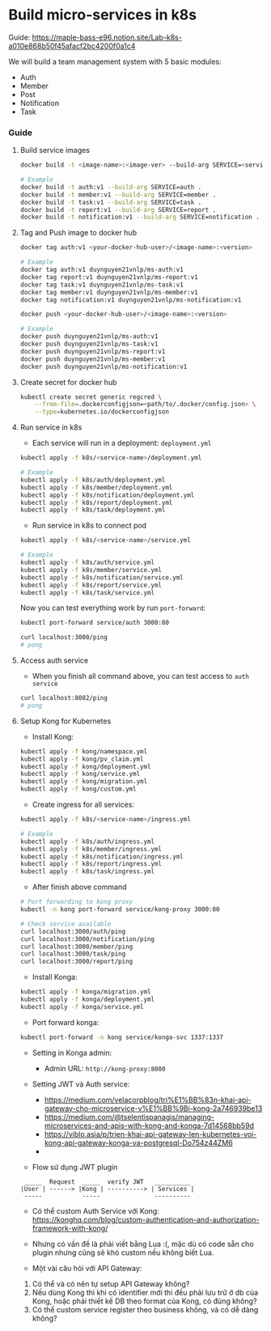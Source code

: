 # Build micro-services in k8s

Guide: https://maple-bass-e96.notion.site/Lab-k8s-a010e868b50f45afacf2bc4200f0a1c4

We will build a team management system with 5 basic modules:
- Auth
- Member
- Post
- Notification
- Task

### Guide
1. Build service images
    ```bash
    docker build -t <image-name>:<image-ver> --build-arg SERVICE=<service-name> .

    # Example
    docker build -t auth:v1 --build-arg SERVICE=auth .
    docker build -t member:v1 --build-arg SERVICE=member .
    docker build -t task:v1 --build-arg SERVICE=task .
    docker build -t report:v1 --build-arg SERVICE=report .
    docker build -t notification:v1 --build-arg SERVICE=notification .
    ```

2. Tag and Push image to docker hub
    ```bash
    docker tag auth:v1 <your-docker-hub-user>/<image-name>:<version>

    # Example
    docker tag auth:v1 duynguyen21vnlp/ms-auth:v1
    docker tag report:v1 duynguyen21vnlp/ms-report:v1
    docker tag task:v1 duynguyen21vnlp/ms-task:v1
    docker tag member:v1 duynguyen21vnlp/ms-member:v1
    docker tag notification:v1 duynguyen21vnlp/ms-notification:v1

    docker push <your-docker-hub-user>/<image-name>:<version>

    # Example
    docker push duynguyen21vnlp/ms-auth:v1
    docker push duynguyen21vnlp/ms-task:v1
    docker push duynguyen21vnlp/ms-report:v1
    docker push duynguyen21vnlp/ms-member:v1
    docker push duynguyen21vnlp/ms-notification:v1
    ```

3. Create secret for docker hub
    ```bash
    kubectl create secret generic regcred \
        --from-file=.dockerconfigjson=<path/to/.docker/config.json> \
        --type=kubernetes.io/dockerconfigjson
    ```

4. Run service in k8s
    - Each service will run in a deployment: `deployment.yml`
    ```bash
    kubectl apply -f k8s/<service-name>/deployment.yml

    # Example
    kubectl apply -f k8s/auth/deployment.yml
    kubectl apply -f k8s/member/deployment.yml
    kubectl apply -f k8s/notification/deployment.yml
    kubectl apply -f k8s/report/deployment.yml
    kubectl apply -f k8s/task/deployment.yml
    ```

    - Run service in k8s to connect pod
    ```bash
    kubectl apply -f k8s/<service-name>/service.yml

    # Example
    kubectl apply -f k8s/auth/service.yml
    kubectl apply -f k8s/member/service.yml
    kubectl apply -f k8s/notification/service.yml
    kubectl apply -f k8s/report/service.yml
    kubectl apply -f k8s/task/service.yml
    ```

    Now you can test everything work by run `port-forward`:
    ```bash
    kubectl port-forward service/auth 3000:80

    curl localhost:3000/ping
    # pong
    ```

5. Access auth service
    - When you finish all command above, you can test access to `auth service`
    ```bash
    curl localhost:8082/ping
    # pong
    ```

6. Setup Kong for Kubernetes

    - Install Kong:
    ```bash
    kubectl apply -f kong/namespace.yml
    kubectl apply -f kong/pv_claim.yml
    kubectl apply -f kong/deployment.yml
    kubectl apply -f kong/service.yml
    kubectl apply -f kong/migration.yml
    kubectl apply -f kong/custom.yml
    ```

    - Create ingress for all services:
    ```bash
    kubectl apply -f k8s/<service-name>/ingress.yml

    # Example
    kubectl apply -f k8s/auth/ingress.yml
    kubectl apply -f k8s/member/ingress.yml
    kubectl apply -f k8s/notification/ingress.yml
    kubectl apply -f k8s/report/ingress.yml
    kubectl apply -f k8s/task/ingress.yml
    ```

    - After finish above command
    ```bash
    # Port forwarding to kong proxy
    kubectl -n kong port-forward service/kong-proxy 3000:80

    # Check service available
    curl localhost:3000/auth/ping
    curl localhost:3000/notification/ping
    curl localhost:3000/member/ping
    curl localhost:3000/task/ping
    curl localhost:3000/report/ping
    ```

     - Install Konga:
    ```bash
    kubectl apply -f konga/migration.yml
    kubectl apply -f konga/deployment.yml
    kubectl apply -f konga/service.yml
    ```

    - Port forward konga:
    ```bash
    kubectl port-forward -n kong service/konga-svc 1337:1337
    ```

    - Setting in Konga admin:
        - Admin URL: `http://kong-proxy:8000`

    - Setting JWT và Auth service:
        - https://medium.com/velacorpblog/tri%E1%BB%83n-khai-api-gateway-cho-microservice-v%E1%BB%9Bi-kong-2a746939be13
        - https://medium.com/@tselentispanagis/managing-microservices-and-apis-with-kong-and-konga-7d14568bb59d
        - https://viblo.asia/p/trien-khai-api-gateway-len-kubernetes-voi-kong-api-gateway-konga-va-postgresql-Do754z44ZM6
        -

    - Flow sử dụng JWT plugin
    ```
     _____  Request  _____  verify JWT   __________
    |User | ------> |Kong | ----------> | Services |
     -----           -----               ----------
    ```

    - Có thể custom Auth Service với Kong: https://konghq.com/blog/custom-authentication-and-authorization-framework-with-kong/
    - Nhưng có vấn đề là phải viết bằng Lua :(, mặc dù có code sẵn cho plugin nhưng cũng sẽ khó custom nếu không biết Lua.


    - Một vài câu hỏi với API Gateway:
    1. Có thể và có nên tự setup API Gateway không?
    2. Nếu dùng Kong thì khi có identifier mới thì đều phải lưu trữ ở db của Kong, hoặc phải thiết kế DB theo format của Kong, có đúng không?
    3. Có thể custom service register theo business không, và có dễ dàng không?





